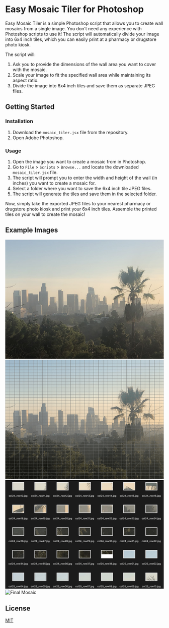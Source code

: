 # Easy Mosaic Tiler for Photoshop

Easy Mosaic Tiler is a simple Photoshop script that allows you to create wall mosaics from a single image. You don't need any experience with Photoshop scripts to use it! The script will automatically divide your image into 6x4 inch tiles, which you can easily print at a pharmacy or drugstore photo kiosk.

The script will:

1. Ask you to provide the dimensions of the wall area you want to cover with the mosaic.
2. Scale your image to fit the specified wall area while maintaining its aspect ratio.
3. Divide the image into 6x4 inch tiles and save them as separate JPEG files.


## Getting Started

### Installation

1. Download the `mosaic_tiler.jsx` file from the repository.
2. Open Adobe Photoshop.

### Usage

1. Open the image you want to create a mosaic from in Photoshop.
2. Go to `File` > `Scripts` > `Browse...` and locate the downloaded `mosaic_tiler.jsx` file.
3. The script will prompt you to enter the width and height of the wall (in inches) you want to create a mosaic for.
4. Select a folder where you want to save the 6x4 inch tile JPEG files.
5. The script will generate the tiles and save them in the selected folder.

Now, simply take the exported JPEG files to your nearest pharmacy or drugstore photo kiosk and print your 6x4 inch tiles. Assemble the printed tiles on your wall to create the mosaic!


## Example Images

![Original Image](demo_images/original_image.jpg)
![Scaled and Centered Image](demo_images/tiled.png)
![Sample Exported Tile](demo_images/output.png)
![Final Mosaic](demo_images/printed_photos)


## License

[MIT](https://choosealicense.com/licenses/mit/)